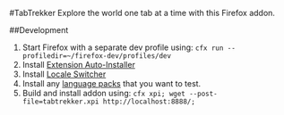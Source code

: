 #TabTrekker
Explore the world one tab at a time with this Firefox addon.

##Development
1. Start Firefox with a separate dev profile using: `cfx run --profiledir=~/firefox-dev/profiles/dev`
2. Install [Extension Auto-Installer](https://addons.mozilla.org/en-US/firefox/addon/autoinstaller/)
3. Install [Locale Switcher](https://addons.mozilla.org/en-US/firefox/addon/locale-switcher/)
4. Install any [language packs](https://addons.mozilla.org/en-US/firefox/language-tools/) that you want to test. 
5. Build and install addon using: `cfx xpi; wget --post-file=tabtrekker.xpi http://localhost:8888/;`
